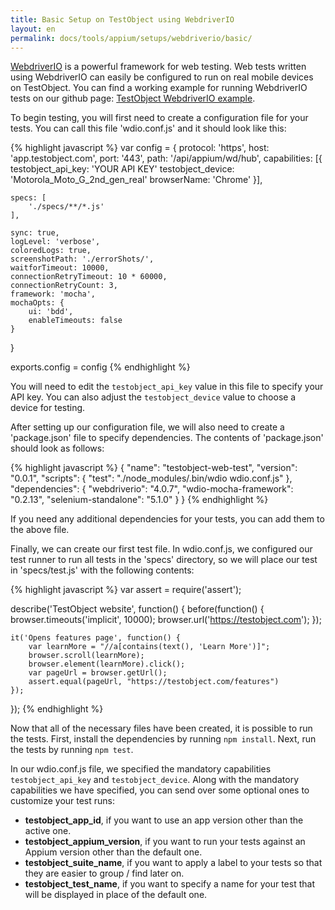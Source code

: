 ```yaml
---
title: Basic Setup on TestObject using WebdriverIO
layout: en
permalink: docs/tools/appium/setups/webdriverio/basic/
---
```


<a href="http://webdriver.io" target="_blank">WebdriverIO</a> is a powerful framework for web testing. Web tests written using WebdriverIO can easily be configured to run on real mobile devices on TestObject. You can find a working example for running WebdriverIO tests on our github page: <a href="https://github.com/testobject/webdriverio-example" target="_blank">TestObject WebdriverIO example</a>.

To begin testing, you will first need to create a configuration file for your tests. You can call this file 'wdio.conf.js' and it should look like this:

{% highlight javascript %}
var config = {
	protocol: 'https',
	host: 'app.testobject.com',
	port: '443',
	path: '/api/appium/wd/hub',
	capabilities: [{
		testobject_api_key: 'YOUR API KEY'
		testobject_device: 'Motorola_Moto_G_2nd_gen_real'
		browserName: 'Chrome'
	}],
	
	specs: [
		'./specs/**/*.js'
	],
	
	sync: true,
	logLevel: 'verbose',
	coloredLogs: true,
	screenshotPath: './errorShots/',
	waitforTimeout: 10000,
	connectionRetryTimeout: 10 * 60000,
	connectionRetryCount: 3,
	framework: 'mocha',
	mochaOpts: {
		ui: 'bdd',
		enableTimeouts: false
	}
}

exports.config = config
{% endhighlight %}

You will need to edit the `testobject_api_key` value in this file to specify your API key. You can also adjust the `testobject_device` value to choose a device for testing.

After setting up our configuration file, we will also need to create a 'package.json' file to specify dependencies. The contents of 'package.json' should look as follows:

{% highlight javascript %}
{
	"name": "testobject-web-test",
	"version": "0.0.1",
	"scripts": {
		"test": "./node_modules/.bin/wdio wdio.conf.js"
	},
	"dependencies": {
		"webdriverio": "4.0.7",
		"wdio-mocha-framework": "0.2.13",
		"selenium-standalone": "5.1.0"
	}
}
{% endhighlight %}

If you need any additional dependencies for your tests, you can add them to the above file.

Finally, we can create our first test file. In wdio.conf.js, we configured our test runner to run all tests in the 'specs' directory, so we will place our test in 'specs/test.js' with the following contents:

{% highlight javascript %}
var assert = require('assert');

describe('TestObject website', function() {
	before(function() {
		browser.timeouts('implicit', 10000);
		browser.url('https://testobject.com');
	});
	
	it('Opens features page', function() {
		var learnMore = "//a[contains(text(), 'Learn More')]";
		browser.scroll(learnMore);
		browser.element(learnMore).click();
		var pageUrl = browser.getUrl();
		assert.equal(pageUrl, "https://testobject.com/features")
	});
});
{% endhighlight %}

Now that all of the necessary files have been created, it is possible to run the tests. First, install the dependencies by running `npm install`. Next, run the tests by running `npm test`.

In our wdio.conf.js file, we specified the mandatory capabilities `testobject_api_key` and `testobject_device`. Along with the mandatory capabilities we have specified, you can send over some optional ones to customize your test runs:

* <strong>testobject_app_id</strong>, if you want to use an app version other than the active one.
* <strong>testobject_appium_version</strong>, if you want to run your tests against an Appium version other than the default one.
* <strong>testobject_suite_name</strong>, if you want to apply a label to your tests so that they are easier to group / find later on.
* <strong>testobject_test_name</strong>, if you want to specify a name for your test that will be displayed in place of the default one.
